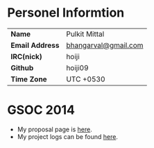 # Personel Informtion

|                   |                        |
|-------------------|------------------------|
| **Name**          | Pulkit Mittal          |
| **Email Address** | <bhangarval@gmail.com> |
| **IRC(nick)**     | hoiji                  |
| **Github**        | hoiji09                |
| **Time Zone**     | UTC +0530              |

# GSOC 2014

-   My proposal page is
    [here](User:Pulkit%20Mittal/GSOC2014/proposal.md).
-   My project logs can be found
    [here](User:Pulkit%20Mittal/GSOC2014/logs.md).

